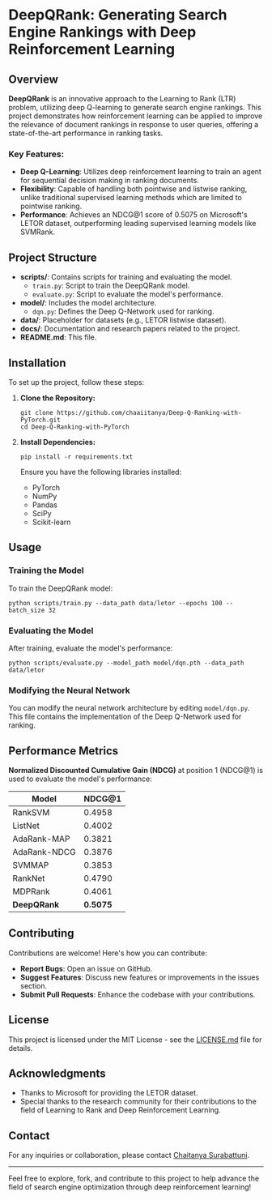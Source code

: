 # DeepQRank: Generating Search Engine Rankings with Deep Reinforcement Learning

## Overview

**DeepQRank** is an innovative approach to the Learning to Rank (LTR) problem, utilizing deep Q-learning to generate search engine rankings. This project demonstrates how reinforcement learning can be applied to improve the relevance of document rankings in response to user queries, offering a state-of-the-art performance in ranking tasks.

### Key Features:
- **Deep Q-Learning**: Utilizes deep reinforcement learning to train an agent for sequential decision making in ranking documents.
- **Flexibility**: Capable of handling both pointwise and listwise ranking, unlike traditional supervised learning methods which are limited to pointwise ranking.
- **Performance**: Achieves an NDCG@1 score of 0.5075 on Microsoft's LETOR dataset, outperforming leading supervised learning models like SVMRank.

## Project Structure

- **scripts/**: Contains scripts for training and evaluating the model.
  - `train.py`: Script to train the DeepQRank model.
  - `evaluate.py`: Script to evaluate the model's performance.
- **model/**: Includes the model architecture.
  - `dqn.py`: Defines the Deep Q-Network used for ranking.
- **data/**: Placeholder for datasets (e.g., LETOR listwise dataset).
- **docs/**: Documentation and research papers related to the project.
- **README.md**: This file.

## Installation

To set up the project, follow these steps:

1. **Clone the Repository:**
   ```
   git clone https://github.com/chaaiitanya/Deep-Q-Ranking-with-PyTorch.git
   cd Deep-Q-Ranking-with-PyTorch
   ```

2. **Install Dependencies:**
   ```
   pip install -r requirements.txt
   ```

   Ensure you have the following libraries installed:
   - PyTorch
   - NumPy
   - Pandas
   - SciPy
   - Scikit-learn

## Usage

### Training the Model

To train the DeepQRank model:

```
python scripts/train.py --data_path data/letor --epochs 100 --batch_size 32
```

### Evaluating the Model

After training, evaluate the model's performance:

```
python scripts/evaluate.py --model_path model/dqn.pth --data_path data/letor
```

### Modifying the Neural Network

You can modify the neural network architecture by editing `model/dqn.py`. This file contains the implementation of the Deep Q-Network used for ranking.

## Performance Metrics

**Normalized Discounted Cumulative Gain (NDCG)** at position 1 (NDCG@1) is used to evaluate the model's performance:

| Model         | NDCG@1 |
|---------------|--------|
| RankSVM       | 0.4958 |
| ListNet       | 0.4002 |
| AdaRank-MAP   | 0.3821 |
| AdaRank-NDCG  | 0.3876 |
| SVMMAP        | 0.3853 |
| RankNet       | 0.4790 |
| MDPRank       | 0.4061 |
| **DeepQRank** | **0.5075** |

## Contributing

Contributions are welcome! Here's how you can contribute:

- **Report Bugs**: Open an issue on GitHub.
- **Suggest Features**: Discuss new features or improvements in the issues section.
- **Submit Pull Requests**: Enhance the codebase with your contributions.

## License

This project is licensed under the MIT License - see the [LICENSE.md](LICENSE.md) file for details.

## Acknowledgments

- Thanks to Microsoft for providing the LETOR dataset.
- Special thanks to the research community for their contributions to the field of Learning to Rank and Deep Reinforcement Learning.

## Contact

For any inquiries or collaboration, please contact [Chaitanya Surabattuni](mailto:chaitanyaratansree@gmail.com).

---

Feel free to explore, fork, and contribute to this project to help advance the field of search engine optimization through deep reinforcement learning!
